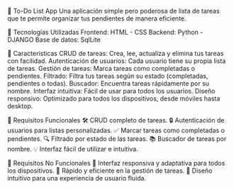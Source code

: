 📝 To-Do List App
Una aplicación simple pero poderosa de lista de tareas que te permite organizar tus pendientes de manera eficiente.

🚀 Tecnologías Utilizadas
Frontend: HTML - CSS
Backend: Python - DJANGO
Base de datos: SqlLite

🌟 Características
CRUD de tareas: Crea, lee, actualiza y elimina tus tareas con facilidad.
Autenticación de usuarios: Cada usuario tiene su propia lista de tareas.
Gestión de tareas: Marca tareas como completadas o pendientes.
Filtrado: Filtra tus tareas según su estado (completadas, pendientes o todas).
Buscador: Encuentra tareas rápidamente por su nombre.
Interfaz intuitiva: Fácil de usar para todos los usuarios.
Diseño responsivo: Optimizado para todos los dispositivos, desde móviles hasta desktop.

🎯 Requisitos Funcionales
🛠️ CRUD completo de tareas.
🔒 Autenticación de usuarios para listas personalizadas.
✅ Marcar tareas como completadas o pendientes.
🔍 Filtrado por estado de las tareas.
📚 Buscador de tareas por nombre.
💡 Interfaz fácil de utilizar e intuitiva.

🎨 Requisitos No Funcionales
🎯 Interfaz responsiva y adaptativa para todos los dispositivos.
🚀 Rápido y eficiente en la gestión de tareas.
🧩 Diseño intuitivo para una experiencia de usuario fluida.
